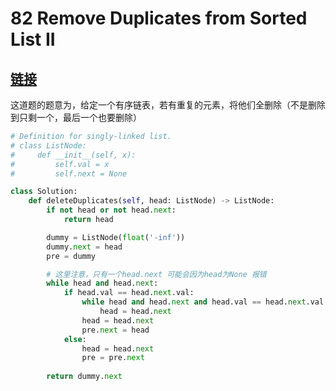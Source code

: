 # 82 Remove Duplicates from Sorted List II

## [链接](https://leetcode-cn.com/problems/remove-duplicates-from-sorted-list-ii/)

这道题的题意为，给定一个有序链表，若有重复的元素，将他们全删除（不是删除到只剩一个，最后一个也要删除）
```python
# Definition for singly-linked list.
# class ListNode:
#     def __init__(self, x):
#         self.val = x
#         self.next = None

class Solution:
    def deleteDuplicates(self, head: ListNode) -> ListNode:
        if not head or not head.next:
            return head

        dummy = ListNode(float('-inf'))
        dummy.next = head
        pre = dummy

        # 这里注意，只有一个head.next 可能会因为head为None 报错
        while head and head.next:
            if head.val == head.next.val:
                while head and head.next and head.val == head.next.val:
                    head = head.next
                head = head.next
                pre.next = head
            else:
                head = head.next
                pre = pre.next
        
        return dummy.next
```